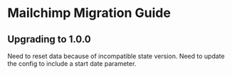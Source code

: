 # Mailchimp Migration Guide

## Upgrading to 1.0.0

Need to reset data because of incompatible state version.
Need to update the config to include a start date parameter.